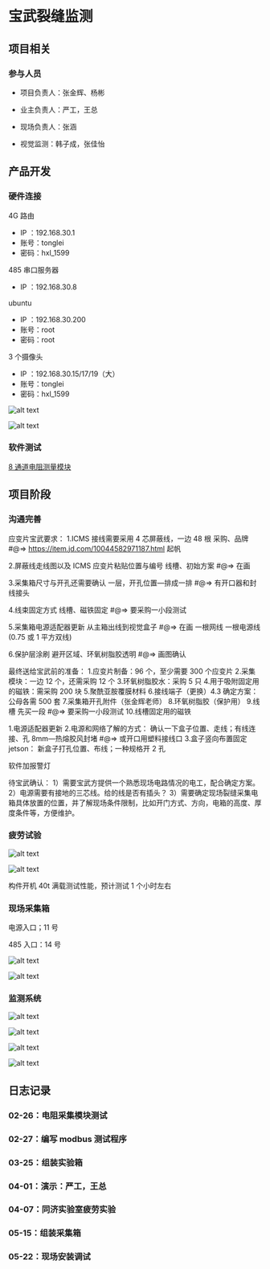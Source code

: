 # 宝武裂缝监测

## 项目相关

### 参与人员

- 项目负责人：张金辉、杨彬

- 业主负责人：严工，王总

- 现场负责人：张涵

- 视觉监测：韩子成，张佳怡

## 产品开发

### 硬件连接

4G 路由

- IP ：192.168.30.1
- 账号：tonglei
- 密码：hxl_1599

485 串口服务器

- IP ：192.168.30.8

ubuntu

- IP ：192.168.30.200
- 账号：root
- 密码：root

3 个摄像头

- IP ：192.168.30.15/17/19（大）
- 账号：tonglei
- 密码：hxl_1599

![alt text](./img/buju.png)

![alt text](img/image-7.png)

### 软件测试

[8 通道电阻测量模块](../../../work/devices/ZH-T08R-14N1/strain-8R)

## 项目阶段

### 沟通完善

应变片宝武要求：
1.ICMS 接线需要采用 4 芯屏蔽线，一边 48 根
采购、品牌
#@=> https://item.jd.com/10044582971187.html 起帆

2.屏蔽线走线图以及 ICMS 应变片粘贴位置与编号
线槽、初始方案
#@=> 在画

3.采集箱尺寸与开孔还需要确认
一层，开孔位置—排成一排
#@=> 有开口器和封线接头

4.线束固定方式
线槽、磁铁固定
#@=> 要采购一小段测试

5.采集箱电源适配器更新
从主箱出线到视觉盒子
#@=> 在画 一根网线 一根电源线(0.75 或 1 平方双线)

6.保护层涂刷
避开区域、环氧树脂胶透明
#@=> 画图确认

最终送给宝武前的准备： 1.应变片制备：96 个，至少需要 300 个应变片 2.采集模块：一边 12 个，还需采购 12 个 3.环氧树脂胶水：采购 5 只 4.用于吸附固定用的磁铁：需采购 200 块 5.聚酰亚胺覆膜材料 6.接线端子（更换）4.3 确定方案：公母各需 500 套 7.采集箱开孔附件（张金辉老师） 8.环氧树脂胶（保护用） 9.线槽 先买一段
#@=> 要采购一小段测试 10.线槽固定用的磁铁

1.电源适配器更新 2.电源和网络了解的方式：
确认一下盒子位置、走线；有线连接、孔 8mm—热熔胶风封堵
#@=> 或开口用塑料接线口 3.盒子竖向布置固定 jetson：
新盒子打孔位置、布线；一种规格开 2 孔

软件加报警灯

待宝武确认：
1）需要宝武方提供一个熟悉现场电路情况的电工，配合确定方案。
2）电源需要有接地的三芯线。给的线是否有插头？
3）需要确定现场裂缝采集电箱具体放置的位置，并了解现场条件限制，比如开门方式、方向，电箱的高度、厚度条件等，方便维护。

### 疲劳试验

![alt text](img/image-6.png)

![alt text](img/066088fc938acc5853acb506504aa85.jpg)

构件开机 40t 满载测试性能，预计测试 1 个小时左右

### 现场采集箱

电源入口；11 号

485 入口：14 号

![alt text](img/6a48e245380fa89256a41fed68df896.jpg)

![alt text](img/8b2c3c79d8e14bfe9e1b4fe4ab5671b.jpg)

### 监测系统

![alt text](img/image-8.png)

![alt text](img/image-5.png)

![alt text](img/image-3.png)

![alt text](img/image-4.png)

## 日志记录

### 02-26：电阻采集模块测试

### 02-27：编写 modbus 测试程序

### 03-25：组装实验箱

### 04-01：演示：严工，王总

### 04-07：同济实验室疲劳实验

### 05-15：组装采集箱

### 05-22：现场安装调试
